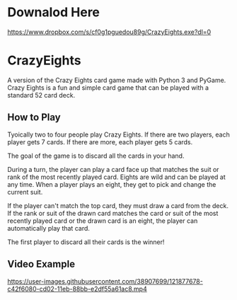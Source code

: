 # Downalod Here
<https://www.dropbox.com/s/cf0g1pguedou89g/CrazyEights.exe?dl=0>

# CrazyEights
A version of the Crazy Eights card game made with Python 3 and PyGame. Crazy Eights is a fun and simple card game that can be played with a standard 52 card deck.

## How to Play
Tyoically two to four people play Crazy Eights. If there are two players, each player gets 7 cards. If there are more, each player gets 5 cards.

The goal of the game is to discard all the cards in your hand.

During a turn, the player can play a card face up that matches the suit or rank of the most recently played card. Eights are wild and can be played at any time. When a player plays an eight, they get to pick and change the current suit.

If the player can't match the top card, they must draw a card from the deck. If the rank or suit of the drawn card matches the card or suit of the most recently played card or the drawn card is an eight, the player can automatically play that card.

The first player to discard all their cards is the winner!

## Video Example
https://user-images.githubusercontent.com/38907699/121877678-c42f6080-cd02-11eb-88bb-e2df55a61ac8.mp4


